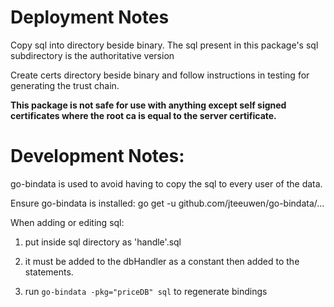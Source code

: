 # Deployment Notes
	
Copy sql into directory beside binary. The sql present in this package's sql subdirectory is the authoritative version

Create certs directory beside binary and follow instructions in testing for generating the trust chain.

**This package is not safe for use with anything except self signed certificates where the root ca is equal to the server certificate.**
	
# Development Notes:

go-bindata is used to avoid having to copy the sql to every user of the data.

Ensure go-bindata is installed: go get -u github.com/jteeuwen/go-bindata/...

When adding or editing sql:
1. put inside sql directory as 'handle'.sql

1. it must be added to the dbHandler as a constant then added to the statements.

1. run `go-bindata -pkg="priceDB" sql` to regenerate bindings